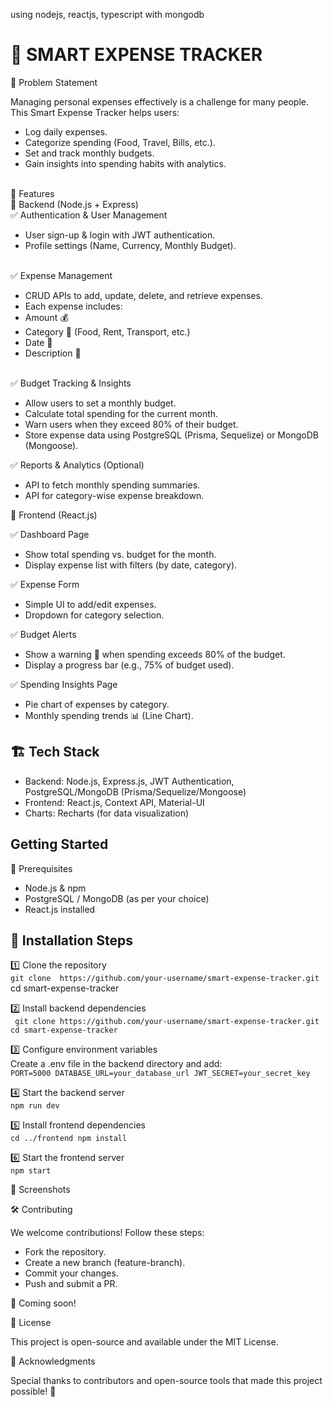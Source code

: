 using nodejs, reactjs, typescript with mongodb
# 📝 SMART EXPENSE TRACKER

📌 Problem Statement

Managing personal expenses effectively is a challenge for many people. This Smart Expense Tracker helps users:
- Log daily expenses.
- Categorize spending (Food, Travel, Bills, etc.).
- Set and track monthly budgets.
- Gain insights into spending habits with analytics. <br><br>

🚀 Features <br>
🔹 Backend (Node.js + Express) <br>
✅ Authentication & User Management
- User sign-up & login with JWT authentication. <br>
- Profile settings (Name, Currency, Monthly Budget). <br><br>

✅ Expense Management  <br>
- CRUD APIs to add, update, delete, and retrieve expenses. <br>
- Each expense includes: <br>
- Amount 💰 <br>
- Category 📂 (Food, Rent, Transport, etc.) <br>
- Date 📅 <br>
- Description 📝   <br><br>

✅ Budget Tracking & Insights <br>
- Allow users to set a monthly budget.  <br>
- Calculate total spending for the current month. 
- Warn users when they exceed 80% of their budget.
- Store expense data using PostgreSQL (Prisma, Sequelize) or MongoDB (Mongoose).

✅ Reports & Analytics (Optional)  <br>
- API to fetch monthly spending summaries.
- API for category-wise expense breakdown.    <br>

🔹 Frontend (React.js)

✅ Dashboard Page 
- Show total spending vs. budget for the month.
- Display expense list with filters (by date, category).

✅ Expense Form
- Simple UI to add/edit expenses.
- Dropdown for category selection.

✅ Budget Alerts
- Show a warning 🔴 when spending exceeds 80% of the budget.
- Display a progress bar (e.g., 75% of budget used). <br>

✅ Spending Insights Page
- Pie chart of expenses by category.
- Monthly spending trends 📊 (Line Chart). <br>

## 🏗️ Tech Stack

- Backend: Node.js, Express.js, JWT Authentication, PostgreSQL/MongoDB (Prisma/Sequelize/Mongoose)
- Frontend: React.js, Context API, Material-UI
- Charts: Recharts (for data visualization)


## Getting Started
📌 Prerequisites
- Node.js & npm
- PostgreSQL / MongoDB (as per your choice)
- React.js installed

## 🔹 Installation Steps
1️⃣ Clone the repository <br>
`git clone  https://github.com/your-username/smart-expense-tracker.git ` <br>
 cd smart-expense-tracker <br>

 2️⃣ Install backend dependencies <br>
  ` git clone https://github.com/your-username/smart-expense-tracker.git` <br>
` cd smart-expense-tracker `

3️⃣ Configure environment variables <br>
Create a .env file in the backend directory and add: <br>
`PORT=5000
DATABASE_URL=your_database_url
JWT_SECRET=your_secret_key`

4️⃣ Start the backend server <br>
 ` npm run dev ` <br>
 
5️⃣ Install frontend dependencies <br>
 `cd ../frontend
 npm install`

6️⃣ Start the frontend server <br>
` npm start `<br>

🎨 Screenshots

🛠️ Contributing

We welcome contributions! Follow these steps: <br>
- Fork the repository.
- Create a new branch (feature-branch).
- Commit your changes.
- Push and submit a PR.

🚀 Coming soon!

📄 License

This project is open-source and available under the MIT License.

🌟 Acknowledgments

Special thanks to contributors and open-source tools that made this project possible! 🚀

